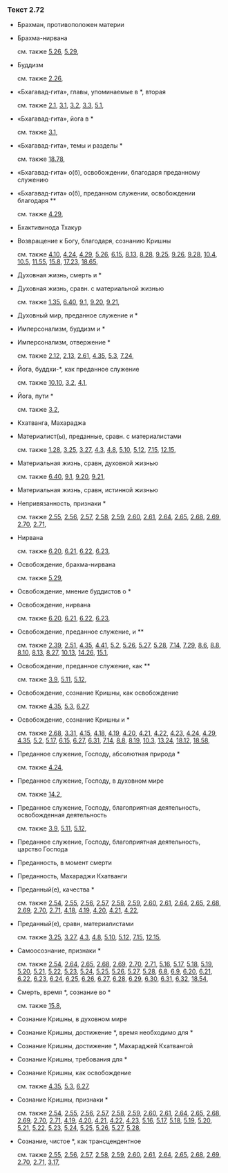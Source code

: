 ### Текст 2.72
	
- Брахман, противоположен материи

	
- Брахма-нирвана

	см. также  [5.26](../05/0526.md),  [5.29](../05/0529.md), 
	
- Буддизм

	см. также  [2.26](../02/0226.md), 
	
- «Бхагавад-гита», главы, упоминаемые в *, вторая

	см. также  [2.1](../02/0201.md),  [3.1](../03/0301.md),  [3.2](../03/0302.md),  [3.3](../03/0303.md),  [5.1](../05/0501.md), 
	
- «Бхагавад-гита», йога в *

	см. также  [3.1](../03/0301.md), 
	
- «Бхагавад-гита», темы и разделы *

	см. также  [18.78](../18/1878.md), 
	
- «Бхагавад-гита» о(б), освобождении, благодаря преданному служению

	
- «Бхагавад-гита» о(б), преданном служении, освобождении благодаря **

	см. также  [4.29](../04/0429.md), 
	
- Бхактивинода Тхакур

	
- Возвращение к Богу, благодаря, сознанию Кришны

	см. также  [4.10](../04/0410.md),  [4.24](../04/0424.md),  [4.29](../04/0429.md),  [5.26](../05/0526.md),  [6.15](../06/0615.md),  [8.13](../08/0813.md),  [8.28](../08/0828.md),  [9.25](../09/0925.md),  [9.26](../09/0926.md),  [9.28](../09/0928.md),  [10.4](../10/1004.md),  [10.5](../10/1005.md),  [11.55](../11/1155.md),  [15.8](../15/1508.md),  [17.23](../17/1723.md),  [18.65](../18/1865.md), 
	
- Духовная жизнь, смерть и *

	
- Духовная жизнь, сравн. с материальной жизнью

	см. также  [1.35](../01/0135.md),  [6.40](../06/0640.md),  [9.1](../09/0901.md),  [9.20](../09/0920.md),  [9.21](../09/0921.md), 
	
- Духовный мир, преданное служение и *

	
- Имперсонализм, буддизм и *

	
- Имперсонализм, отвержение *

	см. также  [2.12](../02/0212.md),  [2.13](../02/0213.md),  [2.61](../02/0261.md),  [4.35](../04/0435.md),  [5.3](../05/0503.md),  [7.24](../07/0724.md), 
	
- Йога, буддхи-*, как преданное служение

	см. также  [10.10](../10/1010.md),  [3.2](../03/0302.md),  [4.1](../04/0401.md), 
	
- Йога, пути *

	см. также  [3.2](../03/0302.md), 
	
- Кхатванга, Махараджа

	
- Материалист(ы), преданные, сравн. с материалистами

	см. также  [1.28](../01/0128.md),  [3.25](../03/0325.md),  [3.27](../03/0327.md),  [4.3](../04/0403.md),  [4.8](../04/0408.md),  [5.10](../05/0510.md),  [5.12](../05/0512.md),  [7.15](../07/0715.md),  [12.15](../12/1215.md), 
	
- Материальная жизнь, сравн, духовной жизнью

	см. также  [6.40](../06/0640.md),  [9.1](../09/0901.md),  [9.20](../09/0920.md),  [9.21](../09/0921.md), 
	
- Материальная жизнь, сравн, истинной жизнью

	
- Непривязанность, признаки *

	см. также  [2.55](../02/0255.md),  [2.56](../02/0256.md),  [2.57](../02/0257.md),  [2.58](../02/0258.md),  [2.59](../02/0259.md),  [2.60](../02/0260.md),  [2.61](../02/0261.md),  [2.64](../02/0264.md),  [2.65](../02/0265.md),  [2.68](../02/0268.md),  [2.69](../02/0269.md),  [2.70](../02/0270.md),  [2.71](../02/0271.md), 
	
- Нирвана

	см. также  [6.20](../06/0620.md),  [6.21](../06/0621.md),  [6.22](../06/0622.md),  [6.23](../06/0623.md), 
	
- Освобождение, брахма-нирвана

	см. также  [5.29](../05/0529.md), 
	
- Освобождение, мнение буддистов о *

	
- Освобождение, нирвана

	см. также  [6.20](../06/0620.md),  [6.21](../06/0621.md),  [6.22](../06/0622.md),  [6.23](../06/0623.md), 
	
- Освобождение, преданное служение, и **

	см. также  [2.39](../02/0239.md),  [2.51](../02/0251.md),  [4.35](../04/0435.md),  [4.41](../04/0441.md),  [5.2](../05/0502.md),  [5.26](../05/0526.md),  [5.27](../05/0527.md),  [5.28](../05/0528.md),  [7.14](../07/0714.md),  [7.29](../07/0729.md),  [8.6](../08/0806.md),  [8.8](../08/0808.md),  [8.10](../08/0810.md),  [8.13](../08/0813.md),  [8.27](../08/0827.md),  [10.13](../10/1013.md),  [14.26](../14/1426.md),  [15.1](../15/1501.md), 
	
- Освобождение, преданное служение, как **

	см. также  [3.9](../03/0309.md),  [5.11](../05/0511.md),  [5.12](../05/0512.md), 
	
- Освобождение, сознание Кришны, как освобождение

	см. также  [4.35](../04/0435.md),  [5.3](../05/0503.md),  [6.27](../06/0627.md), 
	
- Освобождение, сознание Кришны и *

	см. также  [2.68](../02/0268.md),  [3.31](../03/0331.md),  [4.15](../04/0415.md),  [4.18](../04/0418.md),  [4.19](../04/0419.md),  [4.20](../04/0420.md),  [4.21](../04/0421.md),  [4.22](../04/0422.md),  [4.23](../04/0423.md),  [4.24](../04/0424.md),  [4.29](../04/0429.md),  [4.35](../04/0435.md),  [5.2](../05/0502.md),  [5.17](../05/0517.md),  [6.15](../06/0615.md),  [6.27](../06/0627.md),  [6.31](../06/0631.md),  [7.14](../07/0714.md),  [8.8](../08/0808.md),  [8.19](../08/0819.md),  [10.3](../10/1003.md),  [13.24](../13/1324.md),  [18.12](../18/1812.md),  [18.58](../18/1858.md), 
	
- Преданное служение, Господу, абсолютная природа *

	см. также  [4.24](../04/0424.md), 
	
- Преданное служение, Господу, в духовном мире

	см. также  [14.2](../14/1402.md), 
	
- Преданное служение, Господу, благоприятная деятельность, освобожденная деятельность

	см. также  [3.9](../03/0309.md),  [5.11](../05/0511.md),  [5.12](../05/0512.md), 
	
- Преданное служение, Господу, благоприятная деятельность, царство Господа

	
- Преданность, в момент смерти

	
- Преданность, Махараджи Кхатванги

	
- Преданный(е), качества *

	см. также  [2.54](../02/0254.md),  [2.55](../02/0255.md),  [2.56](../02/0256.md),  [2.57](../02/0257.md),  [2.58](../02/0258.md),  [2.59](../02/0259.md),  [2.60](../02/0260.md),  [2.61](../02/0261.md),  [2.64](../02/0264.md),  [2.65](../02/0265.md),  [2.68](../02/0268.md),  [2.69](../02/0269.md),  [2.70](../02/0270.md),  [2.71](../02/0271.md),  [4.18](../04/0418.md),  [4.19](../04/0419.md),  [4.20](../04/0420.md),  [4.21](../04/0421.md),  [4.22](../04/0422.md), 
	
- Преданный(е), сравн, материалистами

	см. также  [3.25](../03/0325.md),  [3.27](../03/0327.md),  [4.3](../04/0403.md),  [4.8](../04/0408.md),  [5.10](../05/0510.md),  [5.12](../05/0512.md),  [7.15](../07/0715.md),  [12.15](../12/1215.md), 
	
- Самоосознание, признаки *

	см. также  [2.54](../02/0254.md),  [2.64](../02/0264.md),  [2.65](../02/0265.md),  [2.68](../02/0268.md),  [2.69](../02/0269.md),  [2.70](../02/0270.md),  [2.71](../02/0271.md),  [5.16](../05/0516.md),  [5.17](../05/0517.md),  [5.18](../05/0518.md),  [5.19](../05/0519.md),  [5.20](../05/0520.md),  [5.21](../05/0521.md),  [5.22](../05/0522.md),  [5.23](../05/0523.md),  [5.24](../05/0524.md),  [5.25](../05/0525.md),  [5.26](../05/0526.md),  [5.27](../05/0527.md),  [5.28](../05/0528.md),  [6.8](../06/0608.md),  [6.9](../06/0609.md),  [6.20](../06/0620.md),  [6.21](../06/0621.md),  [6.22](../06/0622.md),  [6.23](../06/0623.md),  [6.24](../06/0624.md),  [6.25](../06/0625.md),  [6.26](../06/0626.md),  [6.27](../06/0627.md),  [6.28](../06/0628.md),  [6.29](../06/0629.md),  [6.30](../06/0630.md),  [6.31](../06/0631.md),  [6.32](../06/0632.md),  [18.54](../18/1854.md), 
	
- Смерть, время *, сознание во *

	см. также  [15.8](../15/1508.md), 
	
- Сознание Кришны, в духовном мире

	
- Сознание Кришны, достижение *, время необходимо для *

	
- Сознание Кришны, достижение *, Махараджей Кхатвангой

	
- Сознание Кришны, требования для *

	
- Сознание Кришны, как освобождение

	см. также  [4.35](../04/0435.md),  [5.3](../05/0503.md),  [6.27](../06/0627.md), 
	
- Сознание Кришны, признаки *

	см. также  [2.54](../02/0254.md),  [2.55](../02/0255.md),  [2.56](../02/0256.md),  [2.57](../02/0257.md),  [2.58](../02/0258.md),  [2.59](../02/0259.md),  [2.60](../02/0260.md),  [2.61](../02/0261.md),  [2.64](../02/0264.md),  [2.65](../02/0265.md),  [2.68](../02/0268.md),  [2.69](../02/0269.md),  [2.70](../02/0270.md),  [2.71](../02/0271.md),  [4.19](../04/0419.md),  [4.20](../04/0420.md),  [4.21](../04/0421.md),  [4.22](../04/0422.md),  [4.23](../04/0423.md),  [5.16](../05/0516.md),  [5.17](../05/0517.md),  [5.18](../05/0518.md),  [5.19](../05/0519.md),  [5.20](../05/0520.md),  [5.21](../05/0521.md),  [5.22](../05/0522.md),  [5.23](../05/0523.md),  [5.24](../05/0524.md),  [5.25](../05/0525.md),  [5.26](../05/0526.md),  [5.27](../05/0527.md),  [5.28](../05/0528.md), 
	
- Сознание, чистое *, как трансцендентное

	см. также  [2.55](../02/0255.md),  [2.56](../02/0256.md),  [2.57](../02/0257.md),  [2.58](../02/0258.md),  [2.59](../02/0259.md),  [2.60](../02/0260.md),  [2.61](../02/0261.md),  [2.64](../02/0264.md),  [2.65](../02/0265.md),  [2.68](../02/0268.md),  [2.69](../02/0269.md),  [2.70](../02/0270.md),  [2.71](../02/0271.md),  [3.17](../03/0317.md), 
